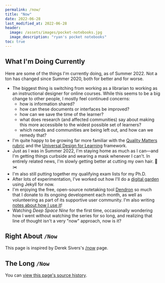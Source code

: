 ```yaml
---
permalink: /now/
title: "Now"
date: 2022-06-28
last_modified_at: 2022-06-28
header: 
  image: /assets/images/pocket-notebooks.jpg
  image_description: "ryan's pocket notebooks"
toc: true
---
```

## What I'm Doing Currently  

Here are some of the things I'm currently doing, as of Summer 2022. Not a ton has changed since Summer 2020, both for better and for worse.  

- The biggest thing is switching from working as a librarian to working as an instructional designer for online courses. While this seems to be a big change to other people, I mostly feel continued concerns:  
    - how is information shared?  
    - how can these documents or interfaces be improved?  
    - how can we save the time of the learner?  
    - what does research (and affected communities) say about making this more accessibile to the widest possible set of learners?  
    - which needs and communities are being left out, and how can we remedy that?  
- I'm quite happy to be growing far more familiar with the [Quality Matters rubric](https://www.qualitymatters.org/qa-resources/rubric-standards/higher-ed-rubric) and the [Universal Design for Learning](https://www.cast.org/impact/universal-design-for-learning-udl) framework.  
- Just as I was in Summer 2022, I'm staying home as much as I can—and I'm getting things curbside and wearing a mask whenever I can't. In entirely related news, I'm slowly getting better at cutting my own hair. 💈✂️  
- I'm also still putting together my qualifying exam lists for my Ph.D.  
- After lots of experimentation, I've worked out how I'll do a [digital garden](https://www.ryanpatrickrandall.com/notes/) using Jekyll for now.  
- I'm enjoying the free, open-source notetaking tool [Dendron](https://www.dendron.so/) so much that I donate to its ongoing development each month, as well as volunteering as part of its supportive user community. I'm also writing [notes about how I use it](https://www.ryanpatrickrandall.com/notes/Note-taking/Dendron/beginning-to-use-dendron)!  
- Watching _Deep Space Nine_ for the first time, occasionally wondering how I went without watching the series for so long, and realizing that line of thought isn't a very "now" approach, now is it?  

## Right About `/Now`  

This page is inspired by Derek Sivers's [/now](https://sivers.org/nowff) page.  

## The Long `/Now`  

You can [view this page's source history](https://github.com/ryan-p-randall/ryan-p-randall.github.io/commits/develop/_pages/now.md).  